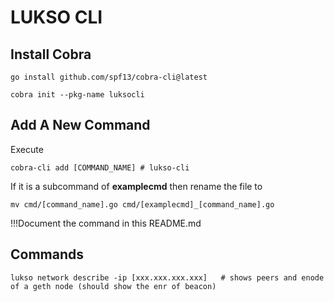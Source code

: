 # LUKSO CLI


## Install Cobra

    go install github.com/spf13/cobra-cli@latest

    cobra init --pkg-name luksocli

## Add A New Command

Execute

    cobra-cli add [COMMAND_NAME] # lukso-cli

If it is a subcommand of **examplecmd** then rename the file to

    mv cmd/[command_name].go cmd/[examplecmd]_[command_name].go

!!!Document the command in this README.md
    


##  Commands

    lukso network describe -ip [xxx.xxx.xxx.xxx]   # shows peers and enode of a geth node (should show the enr of beacon)